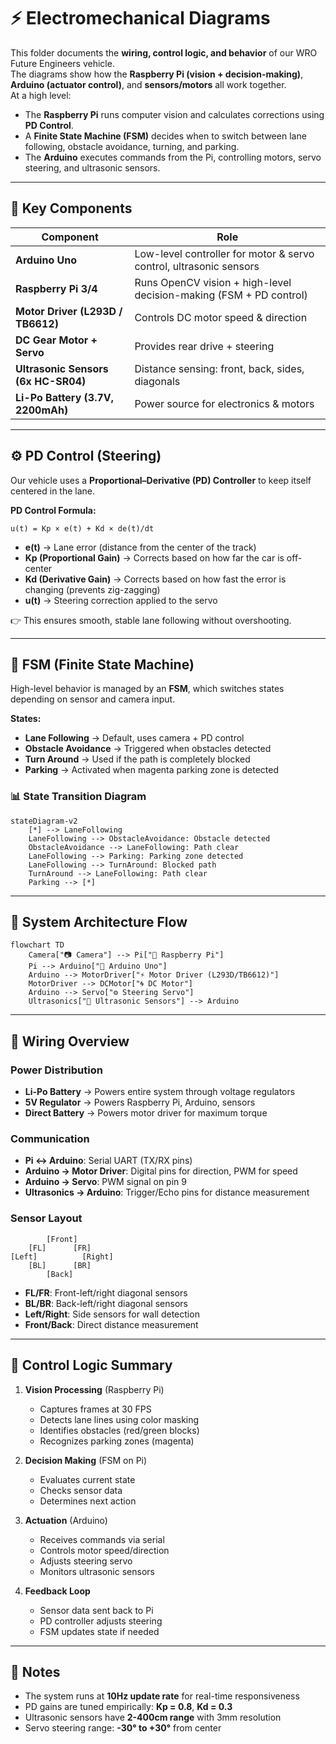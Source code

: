 # ⚡ Electromechanical Diagrams
This folder documents the **wiring, control logic, and behavior** of our WRO Future Engineers vehicle.  
The diagrams show how the **Raspberry Pi (vision + decision-making)**, **Arduino (actuator control)**, and **sensors/motors** all work together.  
At a high level:
- The **Raspberry Pi** runs computer vision and calculates corrections using **PD Control**.  
- A **Finite State Machine (FSM)** decides when to switch between lane following, obstacle avoidance, turning, and parking.  
- The **Arduino** executes commands from the Pi, controlling motors, servo steering, and ultrasonic sensors.  

---

## 🔑 Key Components
| Component                        | Role                                                                 |
|----------------------------------|----------------------------------------------------------------------|
| **Arduino Uno**                  | Low-level controller for motor & servo control, ultrasonic sensors   |
| **Raspberry Pi 3/4**             | Runs OpenCV vision + high-level decision-making (FSM + PD control)   |
| **Motor Driver (L293D / TB6612)**| Controls DC motor speed & direction                                  |
| **DC Gear Motor + Servo**        | Provides rear drive + steering                                       |
| **Ultrasonic Sensors (6x HC-SR04)** | Distance sensing: front, back, sides, diagonals                   |
| **Li-Po Battery (3.7V, 2200mAh)**| Power source for electronics & motors                                |

---

## ⚙️ PD Control (Steering)
Our vehicle uses a **Proportional–Derivative (PD) Controller** to keep itself centered in the lane.

**PD Control Formula:**
```
u(t) = Kp × e(t) + Kd × de(t)/dt
```

- **e(t)** → Lane error (distance from the center of the track)  
- **Kp (Proportional Gain)** → Corrects based on how far the car is off-center  
- **Kd (Derivative Gain)** → Corrects based on how fast the error is changing (prevents zig-zagging)  
- **u(t)** → Steering correction applied to the servo  

👉 This ensures smooth, stable lane following without overshooting.

---

## 🧩 FSM (Finite State Machine)
High-level behavior is managed by an **FSM**, which switches states depending on sensor and camera input.

**States:**
- **Lane Following** → Default, uses camera + PD control  
- **Obstacle Avoidance** → Triggered when obstacles detected  
- **Turn Around** → Used if the path is completely blocked  
- **Parking** → Activated when magenta parking zone is detected  

### 📊 State Transition Diagram

```mermaid
stateDiagram-v2
    [*] --> LaneFollowing
    LaneFollowing --> ObstacleAvoidance: Obstacle detected
    ObstacleAvoidance --> LaneFollowing: Path clear
    LaneFollowing --> Parking: Parking zone detected
    LaneFollowing --> TurnAround: Blocked path
    TurnAround --> LaneFollowing: Path clear
    Parking --> [*]
```

---

## 🔌 System Architecture Flow

```mermaid
flowchart TD
    Camera["📷 Camera"] --> Pi["🍓 Raspberry Pi"]
    Pi --> Arduino["🤖 Arduino Uno"]
    Arduino --> MotorDriver["⚡ Motor Driver (L293D/TB6612)"]
    MotorDriver --> DCMotor["🌀 DC Motor"]
    Arduino --> Servo["⚙️ Steering Servo"]
    Ultrasonics["📡 Ultrasonic Sensors"] --> Arduino
```

---

## 📐 Wiring Overview

### Power Distribution
- **Li-Po Battery** → Powers entire system through voltage regulators
- **5V Regulator** → Powers Raspberry Pi, Arduino, sensors
- **Direct Battery** → Powers motor driver for maximum torque

### Communication
- **Pi ↔ Arduino**: Serial UART (TX/RX pins)
- **Arduino → Motor Driver**: Digital pins for direction, PWM for speed
- **Arduino → Servo**: PWM signal on pin 9
- **Ultrasonics → Arduino**: Trigger/Echo pins for distance measurement

### Sensor Layout
```
        [Front]
    [FL]      [FR]
[Left]          [Right]
    [BL]      [BR]
        [Back]
```
- **FL/FR**: Front-left/right diagonal sensors
- **BL/BR**: Back-left/right diagonal sensors
- **Left/Right**: Side sensors for wall detection
- **Front/Back**: Direct distance measurement

---

## 🎯 Control Logic Summary

1. **Vision Processing** (Raspberry Pi)
   - Captures frames at 30 FPS
   - Detects lane lines using color masking
   - Identifies obstacles (red/green blocks)
   - Recognizes parking zones (magenta)

2. **Decision Making** (FSM on Pi)
   - Evaluates current state
   - Checks sensor data
   - Determines next action

3. **Actuation** (Arduino)
   - Receives commands via serial
   - Controls motor speed/direction
   - Adjusts steering servo
   - Monitors ultrasonic sensors

4. **Feedback Loop**
   - Sensor data sent back to Pi
   - PD controller adjusts steering
   - FSM updates state if needed

---

## 📝 Notes
- The system runs at **10Hz update rate** for real-time responsiveness
- PD gains are tuned empirically: **Kp = 0.8**, **Kd = 0.3**
- Ultrasonic sensors have **2-400cm range** with 3mm resolution
- Servo steering range: **-30° to +30°** from center
